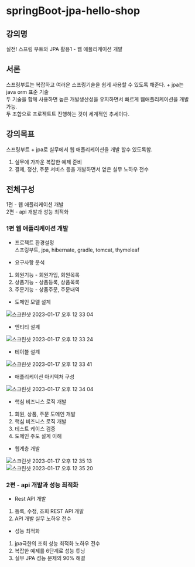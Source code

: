 # springBoot-jpa-hello-shop

## 강의명
실전! 스프링 부트와 JPA 활용1 - 웹 애플리케이션 개발

## 서론 
스프링부트는
복잡하고 여러운 스프링기술을 쉽게 사용할 수 있도록 해준다. + jpa는 java orm 표준 기술    
두 기술을 함께 사용하면 높은 개발생산성을 유지하면서 빠르게 웹애플리케이션을 개발 가능.  
두 조합으로 프로젝트트 진행하는 것이 세계적인 추세이다.  

## 강의목표
스프링부트 + jpa로 실무에서 웹 애플리케이션을 개발 할수 있도록함.  
1. 실무에 가까운 복잡한 예제 준비  
2. 결제, 정산, 주문 서비스 등을 개발하면서 얻은 실무 노하우 전수  

## 전체구성
1편 - 웹 애플리케이션 개발  
2편 - api 개발과 성능 최적화   

### 1편 웹 애플리케이션 개발 

- 프로젝트 환경설정  
스프링부트, jpa, hibernate, gradle, tomcat, thymeleaf  

- 요구사항 분석  
1. 회원기능 - 회원가입, 회원목록  
2. 상품기능 - 상품등록, 상품목록  
3. 주문기능 - 상품주문, 주문내역  

- 도메인 모델 설계   

![스크린샷 2023-01-17 오후 12 33 04](https://user-images.githubusercontent.com/48856906/212805560-c21e3ca4-df1b-4d18-b10a-ec495e74a9e0.png)

- 엔티티 설계  

![스크린샷 2023-01-17 오후 12 33 24](https://user-images.githubusercontent.com/48856906/212805568-42c51bcd-7723-4e83-bc3f-5e75fdd30bc3.png)

- 테이블 설계  

![스크린샷 2023-01-17 오후 12 33 41](https://user-images.githubusercontent.com/48856906/212805574-c7d92ab3-16e8-4a2f-8064-058792bc2685.png)

- 애플리케이션 아키텍처 구성  

![스크린샷 2023-01-17 오후 12 34 04](https://user-images.githubusercontent.com/48856906/212805580-dd36bf51-73d4-4f0e-9dc3-3e4a45f63425.png)

- 핵심 비즈니스 로직 개발  
1. 회원, 상품, 주문 도메인 개발  
2. 핵심 비즈니스 로직 개발  
3. 테스트 케이스 검증  
4. 도메인 주도 설계 이해  

- 웹계층 개발  

![스크린샷 2023-01-17 오후 12 35 13](https://user-images.githubusercontent.com/48856906/212805606-1f6e0218-c381-40dd-ba31-d1cb0914b7ff.png)  
![스크린샷 2023-01-17 오후 12 35 20](https://user-images.githubusercontent.com/48856906/212805612-b50894d6-da58-49ac-b704-7e439fb4e69f.png)


### 2편 - api 개발과 성능 최적화

- Rest API 개발   
1. 등록, 수정, 조회 REST API 개발  
2. API 개발 실무 노하우 전수   

- 성능 최적화  
1. jpa극한의 조회 성능 최적화 노하우 전수  
2. 복잡한 예제를 6단계로 성능 튜닝  
3. 실무 JPA 성능 문제의 90% 해결  
